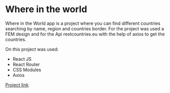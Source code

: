 # Where in the world

Where in the World app is a project where you can find different countries searching by name, region and countries border.
For the project was used a FEM design and for the Api restcountries.eu with the help of axios to get the countries.

On this project was used:

- React JS
- React Router
- CSS Modules
- Axios

[Project link](http://leandroluz97.github.io/rest-api-countries/)
